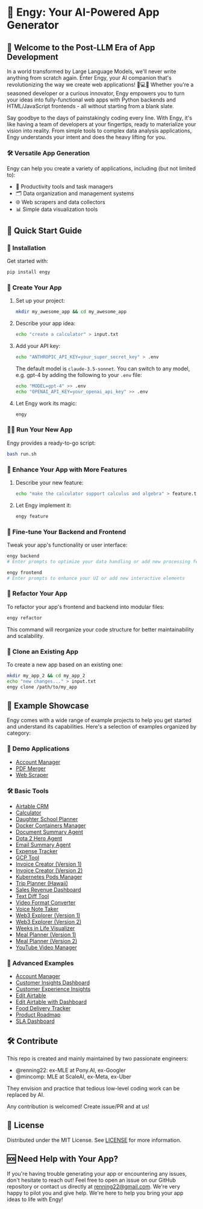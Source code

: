 # 🚀 Engy: Your AI-Powered App Generator

## 🌟 Welcome to the Post-LLM Era of App Development

In a world transformed by Large Language Models, we'll never write anything from scratch again. Enter Engy, your AI companion that's revolutionizing the way we create web applications! 🤖💻✨ Whether you're a seasoned developer or a curious innovator, Engy empowers you to turn your ideas into fully-functional web apps with Python backends and HTML/JavaScript frontends - all without starting from a blank slate.

Say goodbye to the days of painstakingly coding every line. With Engy, it's like having a team of developers at your fingertips, ready to materialize your vision into reality. From simple tools to complex data analysis applications, Engy understands your intent and does the heavy lifting for you.

### 🛠️ Versatile App Generation
Engy can help you create a variety of applications, including (but not limited to):
- 📝 Productivity tools and task managers
- 🗂️ Data organization and management systems
- 🌐 Web scrapers and data collectors
- 📊 Simple data visualization tools


## 🚦 Quick Start Guide

### 🔧 Installation
Get started with:
```bash
pip install engy
```

### 🎉 Create Your App

1. Set up your project:
   ```bash
   mkdir my_awesome_app && cd my_awesome_app
   ```

2. Describe your app idea:
   ```bash
   echo "create a calculator" > input.txt
   ```

3. Add your API key:
   ```bash
   echo "ANTHROPIC_API_KEY=your_super_secret_key" > .env
   ```

   The default model is `claude-3.5-sonnet`. You can switch to any model, e.g. gpt-4 by adding the following to your `.env` file:
   ```bash
   echo "MODEL=gpt-4" >> .env
   echo "OPENAI_API_KEY=your_openai_api_key" >> .env
   ```

4. Let Engy work its magic:
   ```bash
   engy
   ```

### 🏃‍♂️ Run Your New App
Engy provides a ready-to-go script:
```bash
bash run.sh
```

### 🌈 Enhance Your App with More Features

1. Describe your new feature:
   ```bash
   echo "make the calculator support calculus and algebra" > feature.txt
   ```

2. Let Engy implement it:
   ```bash
   engy feature
   ```

### 🎨 Fine-tune Your Backend and Frontend
Tweak your app's functionality or user interface:

```bash
engy backend
# Enter prompts to optimize your data handling or add new processing features
```

```bash
engy frontend
# Enter prompts to enhance your UI or add new interactive elements
```

### 🔧 Refactor Your App
To refactor your app's frontend and backend into modular files:

```bash
engy refactor
```

This command will reorganize your code structure for better maintainability and scalability.

### 🧬 Clone an Existing App
To create a new app based on an existing one:

```bash
mkdir my_app_2 && cd my_app_2
echo "new changes..." > input.txt
engy clone /path/to/my_app
```

## 🌟 Example Showcase

Engy comes with a wide range of example projects to help you get started and understand its capabilities. Here's a selection of examples organized by category:


### 🎨 Demo Applications

- [Account Manager](examples/demo/account_manager)
- [PDF Merger](examples/demo/pdf_merger)
- [Web Scraper](examples/demo/scraper_1)


### 🛠️ Basic Tools

- [Airtable CRM](examples/basic_tools/airtable_crm_1)
- [Calculator](examples/basic_tools/calculator)
- [Daughter School Planner](examples/basic_tools/daughter_school)
- [Docker Containers Manager](examples/basic_tools/docker_containers)
- [Document Summary Agent](examples/basic_tools/doc_summary_agent)
- [Dota 2 Hero Agent](examples/basic_tools/dota2_hero_agent)
- [Email Summary Agent](examples/basic_tools/email_summary_agent)
- [Expense Tracker](examples/basic_tools/expense_tracker)
- [GCP Tool](examples/basic_tools/gcp_tool_1)
- [Invoice Creator (Version 1)](examples/basic_tools/invoice_creator)
- [Invoice Creator (Version 2)](examples/basic_tools/invoice_creator_2)
- [Kubernetes Pods Manager](examples/basic_tools/k8s_pods)
- [Trip Planner (Hawaii)](examples/basic_tools/plan_a_trip_hawaii)
- [Sales Revenue Dashboard](examples/basic_tools/sales_revenue_dashboard)
- [Text Diff Tool](examples/basic_tools/text_diff)
- [Video Format Converter](examples/basic_tools/video_format_converter)
- [Voice Note Taker](examples/basic_tools/voice_note_taker)
- [Web3 Explorer (Version 1)](examples/basic_tools/web3_explorer_1)
- [Web3 Explorer (Version 2)](examples/basic_tools/web3_explorer_2)
- [Weeks in Life Visualizer](examples/basic_tools/weeks_in_life)
- [Meal Planner (Version 1)](examples/basic_tools/what_to_eat)
- [Meal Planner (Version 2)](examples/basic_tools/what_to_eat_2)
- [YouTube Video Manager](examples/basic_tools/yt_videos)


### 🚀 Advanced Examples

- [Account Manager](examples/advance/account_manager)
- [Customer Insights Dashboard](examples/advance/customer_insights_dashboard)
- [Customer Experience Insights](examples/advance/cx_insights)
- [Edit Airtable](examples/advance/edit_airtable)
- [Edit Airtable with Dashboard](examples/advance/edit_airtable_dash)
- [Food Delivery Tracker](examples/advance/food_delivery_tracker)
- [Product Roadmap](examples/advance/product_roadmap)
- [SLA Dashboard](examples/advance/sla_dashboard)

## 🛠️ Contribute

This repo is created and mainly maintained by two passionate engineers:

- @renning22: ex-MLE at Pony.AI, ex-Googler
- @mincomp: MLE at ScaleAI, ex-Meta, ex-Uber

They envision and practice that tedious low-level coding work can be replaced by AI.

Any contribution is welcomed! Create issue/PR and at us!

## 📜 License

Distributed under the MIT License. See [LICENSE](LICENSE) for more information.


## 🆘 Need Help with Your App?

If you're having trouble generating your app or encountering any issues, don't hesitate to reach out! Feel free to open an issue on our GitHub repository or contact us directly at renning22@gmail.com. We're very happy to pilot you and give help. We're here to help you bring your app ideas to life with Engy!

